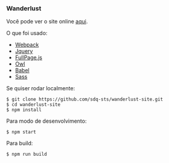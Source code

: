 ### Wanderlust

Você pode ver o site online [aqui](http://sdq-wanderlust.surge.sh/).

O que foi usado:

* [Webpack](https://webpack.github.io/)
* [Jquery](https://jquery.com/)
* [FullPage.js](https://alvarotrigo.com/fullPage/)
* [Owl](https://owlcarousel2.github.io/OwlCarousel2/)
* [Babel](https://babeljs.io/)
* [Sass](http://sass-lang.com/)

Se quiser rodar localmente:

```
$ git clone https://github.com/sdq-sts/wanderlust-site.git
$ cd wanderlust-site
$ npm install
```

Para modo de desenvolvimento:

```
$ npm start
```

Para build:

```
$ npm run build
```

